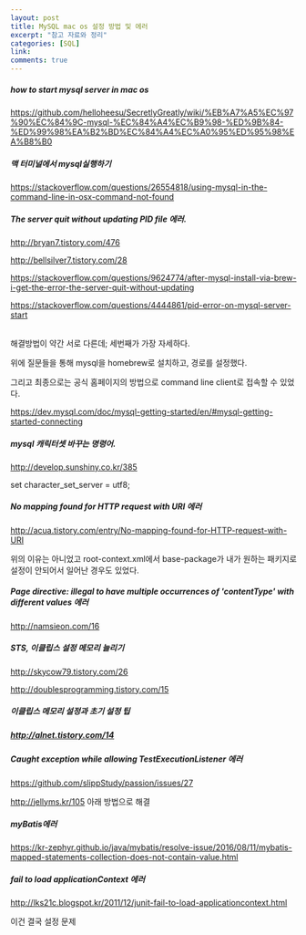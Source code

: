 ```yaml
---
layout: post
title: MySQL mac os 설정 방법 및 에러
excerpt: "참고 자료와 정리"
categories: [SQL]
link:
comments: true
---
```



<h5>how to start mysql server in mac os</h5>

https://github.com/helloheesu/SecretlyGreatly/wiki/%EB%A7%A5%EC%97%90%EC%84%9C-mysql-%EC%84%A4%EC%B9%98-%ED%9B%84-%ED%99%98%EA%B2%BD%EC%84%A4%EC%A0%95%ED%95%98%EA%B8%B0

<h5>맥 터미널에서 mysql실행하기</h5>

https://stackoverflow.com/questions/26554818/using-mysql-in-the-command-line-in-osx-command-not-found

<h5>The server quit without updating PID file 에러.</h5>

http://bryan7.tistory.com/476

http://bellsilver7.tistory.com/28

https://stackoverflow.com/questions/9624774/after-mysql-install-via-brew-i-get-the-error-the-server-quit-without-updating

https://stackoverflow.com/questions/4444861/pid-error-on-mysql-server-start

<br />
해결방법이 약간 서로 다른데; 세번째가 가장 자세하다.

위에 질문들을 통해 mysql을 homebrew로 설치하고, 경로를 설정했다.

그리고 최종으로는 공식 홈페이지의 방법으로 command line client로 접속할 수 있었다.<br />

https://dev.mysql.com/doc/mysql-getting-started/en/#mysql-getting-started-connecting <br />

<h5>mysql 캐릭터셋 바꾸는 명령어.</h5>

http://develop.sunshiny.co.kr/385

set character_set_server = utf8;<br />



<h5>No mapping found for HTTP request with URI 에러</h5>

http://acua.tistory.com/entry/No-mapping-found-for-HTTP-request-with-URI <br />

위의 이유는 아니었고 root-context.xml에서 base-package가 내가 원하는 패키지로 설정이 안되어서 일어난 경우도 있었다.

<h5> Page directive: illegal to have multiple occurrences of 'contentType' with different values 에러 </h5>

http://namsieon.com/16

<h5>STS, 이클립스 설정 메모리 늘리기</h5>

http://skycow79.tistory.com/26

http://doublesprogramming.tistory.com/15

<h5>이클립스 메모리 설정과 초기 설정 팁<h5>

http://alnet.tistory.com/14

<h5>Caught exception while allowing TestExecutionListener 에러</h5>

https://github.com/slippStudy/passion/issues/27

http://jellyms.kr/105
아래 방법으로 해결


<h5>myBatis에러</h5>

https://kr-zephyr.github.io/java/mybatis/resolve-issue/2016/08/11/mybatis-mapped-statements-collection-does-not-contain-value.html



<h5>fail to load applicationContext 에러</h5>

http://lks21c.blogspot.kr/2011/12/junit-fail-to-load-applicationcontext.html

이건 결국 설정 문제

